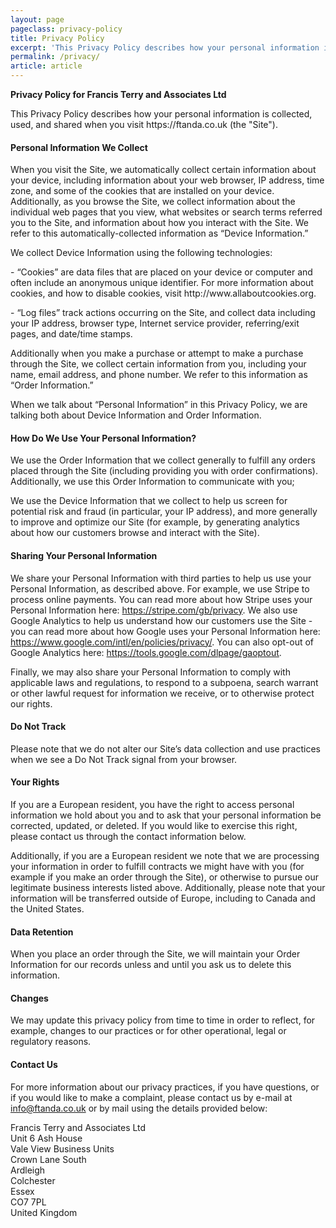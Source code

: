 ```yaml
---
layout: page
pageclass: privacy-policy
title: Privacy Policy
excerpt: 'This Privacy Policy describes how your personal information is collected, used, and shared when you visit https://ftanda.co.uk (the "Site").'
permalink: /privacy/
article: article
---
```

<p>
	<strong>Privacy Policy for Francis Terry and Associates Ltd</strong>
</p>
<p>
	This Privacy Policy describes how your personal information is collected, used, and shared when you visit https://ftanda.co.uk (the "Site").
</p>
<h4>Personal Information We Collect</h4>
<p>
	When you visit the Site, we automatically collect certain information about your device, including information about your web browser, IP address, time zone, and some of the cookies that are installed on your device. Additionally, as you browse the Site, we collect information about the individual web pages that you view, what websites or search terms referred you to the Site, and information about how you interact with the Site. We refer to this automatically-collected information as “Device Information.”
<p><p>
	We collect Device Information using the following technologies:
</p><p>
	- “Cookies” are data files that are placed on your device or computer and often include an anonymous unique identifier. For more information about cookies, and how to disable cookies, visit http://www.allaboutcookies.org.
</p><p>
	- “Log files” track actions occurring on the Site, and collect data including your IP address, browser type, Internet service provider, referring/exit pages, and date/time stamps.
</p><p>
	Additionally when you make a purchase or attempt to make a purchase through the Site, we collect certain information from you, including your name, email address, and phone number.  We refer to this information as “Order Information.”
</p><p>
	When we talk about “Personal Information” in this Privacy Policy, we are talking both about Device Information and Order Information.
</p>

<h4>How Do We Use Your Personal Information?</h4>

<p>
	We use the Order Information that we collect generally to fulfill any orders placed through the Site (including providing you with order confirmations).  Additionally, we use this Order Information to communicate with you;
</p><p>
	We use the Device Information that we collect to help us screen for potential risk and fraud (in particular, your IP address), and more generally to improve and optimize our Site (for example, by generating analytics about how our customers browse and interact with the Site).
</p>
	
<h4>Sharing Your Personal Information</h4>
<p>
	We share your Personal Information with third parties to help us use your Personal Information, as described above.  For example, we use Stripe to process online payments. You can read more about how Stripe uses your Personal Information here: <a href="https://stripe.com/gb/privacy" alt="Stripe Privacy Policy" rel="noopenner" target="_blank">https://stripe.com/gb/privacy</a>.  We also use Google Analytics to help us understand how our customers use the Site - you can read more about how Google uses your Personal Information here: <a href="https://www.google.com/intl/en/policies/privacy/" alt="Google Privacy Policy" rel="noopenner" target="_blank">https://www.google.com/intl/en/policies/privacy/</a>. You can also opt-out of Google Analytics here: <a href="https://tools.google.com/dlpage/gaoptout" alt="Analytics Opt Out" rel="noopenner" target="_blank">https://tools.google.com/dlpage/gaoptout</a>.
</p><p>
	Finally, we may also share your Personal Information to comply with applicable laws and regulations, to respond to a subpoena, search warrant or other lawful request for information we receive, or to otherwise protect our rights.
</p>

<h4>Do Not Track</h4>
<p>
	Please note that we do not alter our Site’s data collection and use practices when we see a Do Not Track signal from your browser.
</p>

<h4>Your Rights</h4>
<p>
	If you are a European resident, you have the right to access personal information we hold about you and to ask that your personal information be corrected, updated, or deleted. If you would like to exercise this right, please contact us through the contact information below.
</p><p>
	Additionally, if you are a European resident we note that we are processing your information in order to fulfill contracts we might have with you (for example if you make an order through the Site), or otherwise to pursue our legitimate business interests listed above. Additionally, please note that your information will be transferred outside of Europe, including to Canada and the United States.
</p>

<h4>Data Retention</h4>
<p>
	When you place an order through the Site, we will maintain your Order Information for our records unless and until you ask us to delete this information.
</p>

<h4>Changes</h4>
<p>
	We may update this privacy policy from time to time in order to reflect, for example, changes to our practices or for other operational, legal or regulatory reasons.
</p>

<h4>Contact Us</h4>
<p>
	For more information about our privacy practices, if you have questions, or if you would like to make a complaint, please contact us by e-mail at <a href="mailto:info@ftanda.co.uk" alt="Email us">info@ftanda.co.uk</a> or by mail using the details provided below:
</p><p>
	Francis Terry and Associates Ltd<br />
	Unit 6 Ash House<br />
	Vale View Business Units<br />
	Crown Lane South<br />
	Ardleigh<br />
	Colchester<br />
	Essex<br />
	CO7 7PL<br />
	United Kingdom<br />
</p>